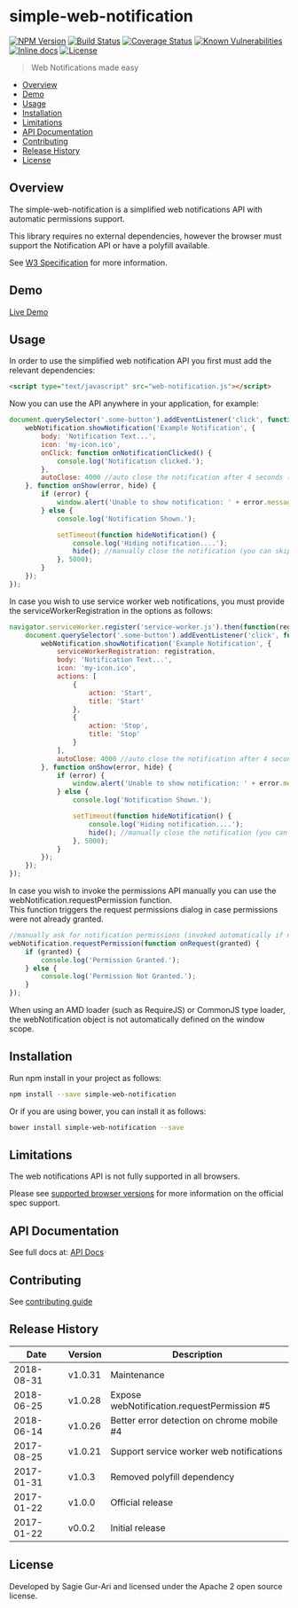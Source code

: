 # simple-web-notification

[![NPM Version](http://img.shields.io/npm/v/simple-web-notification.svg?style=flat)](https://www.npmjs.org/package/simple-web-notification) [![Build Status](https://travis-ci.org/sagiegurari/simple-web-notification.svg)](http://travis-ci.org/sagiegurari/simple-web-notification) [![Coverage Status](https://coveralls.io/repos/sagiegurari/simple-web-notification/badge.svg)](https://coveralls.io/r/sagiegurari/simple-web-notification) [![Known Vulnerabilities](https://snyk.io/test/github/sagiegurari/simple-web-notification/badge.svg)](https://snyk.io/test/github/sagiegurari/simple-web-notification) [![Inline docs](http://inch-ci.org/github/sagiegurari/simple-web-notification.svg?branch=master)](http://inch-ci.org/github/sagiegurari/simple-web-notification) [![License](https://img.shields.io/npm/l/simple-web-notification.svg?style=flat)](https://github.com/sagiegurari/simple-web-notification/blob/master/LICENSE)

> Web Notifications made easy

* [Overview](#overview)
* [Demo](https://sagiegurari.github.io/simple-web-notification/)
* [Usage](#usage)
* [Installation](#installation)
* [Limitations](#limitations)
* [API Documentation](docs/api.md)
* [Contributing](.github/CONTRIBUTING.md)
* [Release History](#history)
* [License](#license)

<a name="overview"></a>
## Overview
The simple-web-notification is a simplified web notifications API with automatic permissions support.

This library requires no external dependencies, however the browser must support the Notification API or have a polyfill available.

See [W3 Specification](https://dvcs.w3.org/hg/notifications/raw-file/tip/Overview.html) for more information.

## Demo
[Live Demo](https://sagiegurari.github.io/simple-web-notification/)

<a name="usage"></a>
## Usage
In order to use the simplified web notification API you first must add the relevant dependencies:

```html
<script type="text/javascript" src="web-notification.js"></script>
```

Now you can use the API anywhere in your application, for example:

```js
document.querySelector('.some-button').addEventListener('click', function onClick() {
    webNotification.showNotification('Example Notification', {
        body: 'Notification Text...',
        icon: 'my-icon.ico',
        onClick: function onNotificationClicked() {
            console.log('Notification clicked.');
        },
        autoClose: 4000 //auto close the notification after 4 seconds (you can manually close it via hide function)
    }, function onShow(error, hide) {
        if (error) {
            window.alert('Unable to show notification: ' + error.message);
        } else {
            console.log('Notification Shown.');

            setTimeout(function hideNotification() {
                console.log('Hiding notification....');
                hide(); //manually close the notification (you can skip this if you use the autoClose option)
            }, 5000);
        }
    });
});
```

In case you wish to use service worker web notifications, you must provide the serviceWorkerRegistration in the options as follows:

```js
navigator.serviceWorker.register('service-worker.js').then(function(registration) {
    document.querySelector('.some-button').addEventListener('click', function onClick() {
        webNotification.showNotification('Example Notification', {
            serviceWorkerRegistration: registration,
            body: 'Notification Text...',
            icon: 'my-icon.ico',
            actions: [
                {
                    action: 'Start',
                    title: 'Start'
                },
                {
                    action: 'Stop',
                    title: 'Stop'
                }
            ],
            autoClose: 4000 //auto close the notification after 4 seconds (you can manually close it via hide function)
        }, function onShow(error, hide) {
            if (error) {
                window.alert('Unable to show notification: ' + error.message);
            } else {
                console.log('Notification Shown.');

                setTimeout(function hideNotification() {
                    console.log('Hiding notification....');
                    hide(); //manually close the notification (you can skip this if you use the autoClose option)
                }, 5000);
            }
        });
    });
});
```

In case you wish to invoke the permissions API manually you can use the webNotification.requestPermission function.<br>
This function triggers the request permissions dialog in case permissions were not already granted.

```js
//manually ask for notification permissions (invoked automatically if needed and allowRequest=true)
webNotification.requestPermission(function onRequest(granted) {
    if (granted) {
        console.log('Permission Granted.');
    } else {
        console.log('Permission Not Granted.');
    }
});
```

When using an AMD loader (such as RequireJS) or CommonJS type loader, the webNotification object is not automatically defined on the window scope.

<a name="installation"></a>
## Installation
Run npm install in your project as follows:

```sh
npm install --save simple-web-notification
```

Or if you are using bower, you can install it as follows:

```sh
bower install simple-web-notification --save
```

<a name="limitations"></a>
## Limitations
The web notifications API is not fully supported in all browsers.

Please see [supported browser versions](http://caniuse.com/#feat=notifications) for more information on the official spec support.

## API Documentation
See full docs at: [API Docs](docs/api.md)

## Contributing
See [contributing guide](.github/CONTRIBUTING.md)

<a name="history"></a>
## Release History

| Date        | Version | Description |
| ----------- | ------- | ----------- |
| 2018-08-31  | v1.0.31 | Maintenance |
| 2018-06-25  | v1.0.28 | Expose webNotification.requestPermission #5 |
| 2018-06-14  | v1.0.26 | Better error detection on chrome mobile #4 |
| 2017-08-25  | v1.0.21 | Support service worker web notifications |
| 2017-01-31  | v1.0.3  | Removed polyfill dependency |
| 2017-01-22  | v1.0.0  | Official release |
| 2017-01-22  | v0.0.2  | Initial release |

<a name="license"></a>
## License
Developed by Sagie Gur-Ari and licensed under the Apache 2 open source license.
